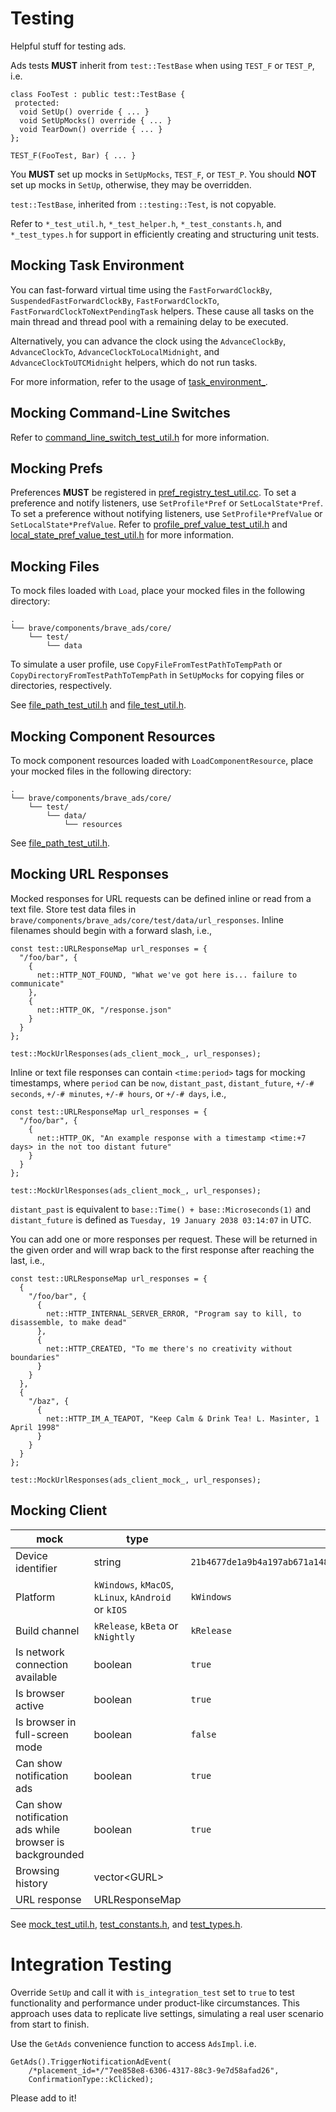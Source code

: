 # Testing

Helpful stuff for testing ads.

Ads tests **MUST** inherit from `test::TestBase` when using `TEST_F` or `TEST_P`, i.e.

    class FooTest : public test::TestBase {
     protected:
      void SetUp() override { ... }
      void SetUpMocks() override { ... }
      void TearDown() override { ... }
    };

    TEST_F(FooTest, Bar) { ... }

You **MUST** set up mocks in `SetUpMocks`, `TEST_F`, or `TEST_P`. You should **NOT** set up mocks in `SetUp`, otherwise, they may be overridden.

`test::TestBase`, inherited from `::testing::Test`, is not copyable.

Refer to `*_test_util.h`, `*_test_helper.h`, `*_test_constants.h`, and `*_test_types.h` for support in efficiently creating and structuring unit tests.

## Mocking Task Environment

You can fast-forward virtual time using the `FastForwardClockBy`, `SuspendedFastForwardClockBy`, `FastForwardClockTo`, `FastForwardClockToNextPendingTask` helpers. These cause all tasks on the main thread and thread pool with a remaining delay to be executed.

Alternatively, you can advance the clock using the `AdvanceClockBy`, `AdvanceClockTo`, `AdvanceClockToLocalMidnight`, and `AdvanceClockToUTCMidnight` helpers, which do not run tasks.

For more information, refer to the usage of [task_environment_](../../../../../../../base/test/task_environment.h).

## Mocking Command-Line Switches

Refer to [command_line_switch_test_util.h](command_line_switch_test_util.h) for more information.

## Mocking Prefs

Preferences **MUST** be registered in [pref_registry_test_util.cc](./pref_registry_test_util.cc). To set a preference and notify listeners, use `SetProfile*Pref` or `SetLocalState*Pref`. To set a preference without notifying listeners, use `SetProfile*PrefValue` or `SetLocalState*PrefValue`. Refer to [profile_pref_value_test_util.h](./profile_pref_value_test_util.h) and [local_state_pref_value_test_util.h](./local_state_pref_value_test_util.h) for more information.

## Mocking Files

To mock files loaded with `Load`, place your mocked files in the following directory:

    .
    └── brave/components/brave_ads/core/
        └── test/
            └── data

To simulate a user profile, use `CopyFileFromTestPathToTempPath` or `CopyDirectoryFromTestPathToTempPath` in `SetUpMocks` for copying files or directories, respectively.

See [file_path_test_util.h](file_path_test_util.h) and [file_test_util.h](file_test_util.h).

## Mocking Component Resources

To mock component resources loaded with `LoadComponentResource`, place your mocked files in the following directory:

    .
    └── brave/components/brave_ads/core/
        └── test/
            └── data/
                └── resources

See [file_path_test_util.h](file_path_test_util.h).

## Mocking URL Responses

Mocked responses for URL requests can be defined inline or read from a text file. Store test data files in `brave/components/brave_ads/core/test/data/url_responses`. Inline filenames should begin with a forward slash, i.e.,

    const test::URLResponseMap url_responses = {
      "/foo/bar", {
        {
          net::HTTP_NOT_FOUND, "What we've got here is... failure to communicate"
        },
        {
          net::HTTP_OK, "/response.json"
        }
      }
    };

    test::MockUrlResponses(ads_client_mock_, url_responses);

Inline or text file responses can contain `<time:period>` tags for mocking timestamps, where `period` can be `now`, `distant_past`, `distant_future`, `+/-# seconds`, `+/-# minutes`, `+/-# hours`, or `+/-# days`, i.e.,

    const test::URLResponseMap url_responses = {
      "/foo/bar", {
        {
          net::HTTP_OK, "An example response with a timestamp <time:+7 days> in the not too distant future"
        }
      }
    };

    test::MockUrlResponses(ads_client_mock_, url_responses);

`distant_past` is equivalent to `base::Time() + base::Microseconds(1)` and `distant_future` is defined as `Tuesday, 19 January 2038 03:14:07` in UTC.

You can add one or more responses per request. These will be returned in the given order and will wrap back to the first response after reaching the last, i.e.,

    const test::URLResponseMap url_responses = {
      {
        "/foo/bar", {
          {
            net::HTTP_INTERNAL_SERVER_ERROR, "Program say to kill, to disassemble, to make dead"
          },
          {
            net::HTTP_CREATED, "To me there's no creativity without boundaries"
          }
        }
      },
      {
        "/baz", {
          {
            net::HTTP_IM_A_TEAPOT, "Keep Calm & Drink Tea! L. Masinter, 1 April 1998"
          }
        }
      }
    };

    test::MockUrlResponses(ads_client_mock_, url_responses);

## Mocking Client

| mock  | type  | default  | example  |
|---|---|---|---|
| Device identifier  | string  | `21b4677de1a9b4a197ab671a1481d3fcb24f826a4358a05aafbaee5a9a51b57e`  | `test::MockDeviceId();`  |
| Platform  | `kWindows`, `kMacOS`, `kLinux`, `kAndroid` or `kIOS`  | `kWindows`  | `test::MockPlatformHelper(platform_helper_mock_, PlatformType::kMacOS);`  |
| Build channel  | `kRelease`, `kBeta` or `kNightly`  | `kRelease`  | `test::MockBuildChannel(test::BuildChannelType::kNightly);`  |
| Is network connection available  | boolean  | `true`  | `test::MockIsNetworkConnectionAvailable(ads_client_mock_, false);`  |
| Is browser active  | boolean  | `true`  | `test::MockIsBrowserActive(ads_client_mock_, false);`  |
| Is browser in full-screen mode  | boolean  | `false`  | `test::MockIsBrowserInFullScreenMode(ads_client_mock_, true);`  |
| Can show notification ads  | boolean  | `true`  | `MockCanShowNotificationAds(ads_client_mock_, false);`  |
| Can show notification ads while browser is backgrounded  | boolean  | `true`  | `test::MockCanShowNotificationAdsWhileBrowserIsBackgrounded(ads_client_mock_, false);`  |
| Browsing history  | vector\<GURL>  |  | `test::MockGetBrowsingHistory(ads_client_mock_, {GURL("https://foo.com"), GURL("https://bar.com")});`  |
| URL response  | URLResponseMap  |  | See [mocking server responses](#mocking-server-responses).  |

See [mock_test_util.h](./mock_test_util.h), [test_constants.h](./test_constants.h), and [test_types.h](./test_types.h).

# Integration Testing

Override `SetUp` and call it with `is_integration_test` set to `true` to test functionality and performance under product-like circumstances. This approach uses data to replicate live settings, simulating a real user scenario from start to finish.

Use the `GetAds` convenience function to access `AdsImpl`. i.e.

    GetAds().TriggerNotificationAdEvent(
        /*placement_id=*/"7ee858e8-6306-4317-88c3-9e7d58afad26",
        ConfirmationType::kClicked);

Please add to it!
